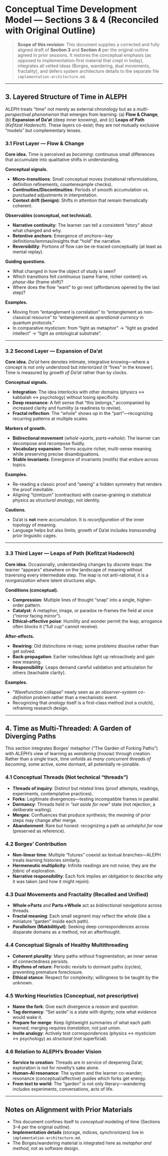 # Conceptual Time Development Model — Sections 3 & 4 (Reconciled with Original Outline)

> **Scope of this revision**: This document supplies a corrected and fully aligned draft of **Section 3** and **Section 4** per the original outline agreed in prior sessions. It restores the conceptual emphasis (as opposed to implementation-first material that crept in today), integrates all vetted ideas (Borges, wandering, dual movements, fractality), and defers system architecture details to the separate file `implementation-architecture.md`.

---

## 3. Layered Structure of Time in ALEPH

ALEPH treats “time” not merely as external chronology but as a *multi-perspectival phenomenon* that emerges from learning: (a) **Flow & Change**, (b) **Expansion of Da’at** (deep inner knowing), and (c) **Leaps of Path** (*Kefitzat Haderech*). These layers co-exist; they are not mutually exclusive “models” but complementary lenses.

### 3.1 First Layer — Flow & Change
**Core idea.** Time is perceived as *becoming*: continuous small differences that accumulate into qualitative shifts in understanding.

**Conceptual signals.**
- **Micro-transitions**: Small conceptual moves (notational reformulations, definition refinements, counterexample checks).
- **Continuities/Discontinuities**: Periods of smooth accumulation vs. punctuated adjustments in interpretation.
- **Context drift (benign)**: Shifts in attention that remain thematically coherent.

**Observables (conceptual, not technical).**
- **Narrative continuity**: The learner can tell a consistent “story” about what changed and why.
- **Retentive anchors**: Emergence of *anchors*—key definitions/lemmas/insights that “hold” the narrative.
- **Reversibility**: Portions of flow can be re-traced conceptually (at least as mental replay).

**Guiding questions.**
- What changed in *how* the object of study is seen?
- Which transitions felt *continuous* (same frame, richer content) vs. *phase-like* (frame shift)?
- Where does the flow “want” to go next (affordances opened by the last step)?

**Examples.**
- Moving from “entanglement is correlation” to “entanglement as non-classical resource” to “entanglement as *operational currency* in quantum protocols.”
- In comparative mysticism: from “light as metaphor” → “light as graded intellect” → “light as ontological substrate”.

---

### 3.2 Second Layer — Expansion of Da’at
**Core idea.** *Da’at* here denotes intimate, integrative knowing—where a concept is not only understood but *interiorized* (it “lives” in the knower). Time is measured by *growth of Da’at* rather than by clocks.

**Conceptual signals.**
- **Integration**: The idea interlocks with other domains (physics ↔ kabbalah ↔ psychology) without losing specificity.
- **Deep resonance**: A felt sense that “this belongs,” accompanied by increased clarity and humility (a readiness to revise).
- **Fractal reflection**: The “whole” shows up in the “part”—recognizing recurring patterns at multiple scales.

**Markers of growth.**
- **Bidirectional movement** (*whole→parts*, *parts→whole*): The learner can decompose and recompose fluidly.
- **Vocabulary expansion**: Terms acquire richer, multi-sense meaning while preserving precise disambiguations.
- **Stable invariants**: Emergence of invariants (motifs) that endure across topics.

**Examples.**
- Re-reading a classic proof and “seeing” a hidden symmetry that renders the proof inevitable.
- Aligning “tzimtzum” (contraction) with coarse-graining in statistical physics as *structural analogy*, not identity.

**Cautions.**
- Da’at is **not** mere accumulation. It is *reconfiguration* of the inner topology of meaning.
- Language helps but also limits; growth of Da’at includes *transcending* prior linguistic cages.

---

### 3.3 Third Layer — Leaps of Path (Kefitzat Haderech)
**Core idea.** Occasionally, understanding changes by *discrete leaps*: the learner “appears” elsewhere on the landscape of meaning without traversing every intermediate step. The leap is not anti-rational; it is a *reorganization* where latent structures align.

**Conditions (conceptual).**
- **Compression**: Multiple lines of thought “snap” into a single, higher-order pattern.
- **Catalyst**: A metaphor, image, or paradox re-frames the field at once (“mirror facing mirror”).
- **Ethical–affective poise**: Humility and wonder permit the leap; arrogance often blocks it (“full cup” cannot receive).

**After-effects.**
- **Rewiring**: Old distinctions re-map; some problems dissolve rather than get solved.
- **Back-propagation**: Earlier notes/ideas light up retroactively and gain new meaning.
- **Responsibility**: Leaps demand careful validation and articulation for others (teachable clarity).

**Examples.**
- “Wavefunction collapse” newly seen as an *observer–system co-definition* problem rather than a mechanistic event.
- Recognizing that *analogy* itself is a first-class method (not a crutch), reframing research design.

---

## 4. Time as Multi-Threaded: A Garden of Diverging Paths

This section integrates Borges’ metaphor (“The Garden of Forking Paths”) with ALEPH’s view of learning as *wandering* (שוטטות) through creation. Rather than a single track, time unfolds as *many concurrent threads of becoming*, some active, some dormant, all potentially re-joinable.

### 4.1 Conceptual Threads (Not technical “threads”)
- **Threads of inquiry**: Distinct but related lines (proof attempts, readings, experiments, contemplative practices).
- **Forks**: Legitimate divergences—testing incompatible frames in parallel.
- **Dormancy**: Threads held in *“set aside for now”* state (not rejection, a deliberate waiting).
- **Merges**: Confluences that produce synthesis; the *meaning* of prior steps may change after merge.
- **Abandonment**: Rare but honest: recognizing a path as unhelpful *for now* (preserved as reference).

### 4.2 Borges’ Contribution
- **Non-linear time**: Multiple “futures” coexist as textual branches—ALEPH treats learning histories similarly.
- **Hermeneutic multiplicity**: Infinite readings are not noise; they are *the fabric* of exploration.
- **Narrative responsibility**: Each fork implies an obligation to describe *why* it was taken (and how it might rejoin).

### 4.3 Dual Movements and Fractality (Recalled and Unified)
- **Whole→Parts** and **Parts→Whole** act as *bidirectional navigations* across threads.
- **Fractal meaning**: Each small segment may reflect the whole (like a miniature “garden” inside each path).
- **Parallelism (Makbilitiyut)**: Seeking deep correspondences across disparate domains as a method, not an afterthought.

### 4.4 Conceptual Signals of Healthy Multithreading
- **Coherent plurality**: Many paths without fragmentation; an inner sense of connectedness persists.
- **Rhythms of return**: Periodic revisits to dormant paths (cycles), preventing premature foreclosure.
- **Ethical stance**: Respect for complexity; willingness to be taught by the unknown.

### 4.5 Working Heuristics (Conceptual, not prescriptive)
- **Name the fork**: Give each divergence a *reason* and *question*.
- **Tag dormancy**: “Set aside” is a state with dignity; note what evidence would wake it.
- **Prepare for merge**: Keep lightweight summaries of what each path learned; merging requires *translation*, not just union.
- **Invite analogy**: Actively test correspondences (physics ↔ mysticism ↔ psychology) as *structural* (not superficial).

### 4.6 Relation to ALEPH’s Broader Vision
- **Service to creation**: Threads are in service of deepening Da’at; exploration is not for novelty’s sake alone.
- **Human–AI resonance**: The system and the learner co-wander; resonance (conceptual/affective) guides which forks get energy.
- **From text to world**: The “garden” is not only literary—wandering includes experiments, conversations, acts of life.

---

## Notes on Alignment with Prior Materials
- This document confines itself to *conceptual* modeling of time (Sections 3–4 per the original outline).  
- **Implementation details** (storage, indices, synchronizers) live in `implementation-architecture.md`.  
- The Borges/wandering material is integrated here as *metaphor and method*, not as software design.


